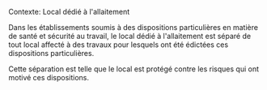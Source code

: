 Contexte: Local dédié à l'allaitement

Dans les établissements soumis à des dispositions particulières en matière de santé et sécurité au travail, le local dédié à l'allaitement est séparé de tout local affecté à des travaux pour lesquels ont été édictées ces dispositions particulières.

Cette séparation est telle que le local est protégé contre les risques qui ont motivé ces dispositions.